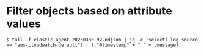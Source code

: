 # Filter objects based on attribute values

```shell
$ tail -f elastic-agent-20230330-92.ndjson | jq -c 'select(.log.source == "aws-cloudwatch-default") | (."@timestamp" + " " + .message)'
```

